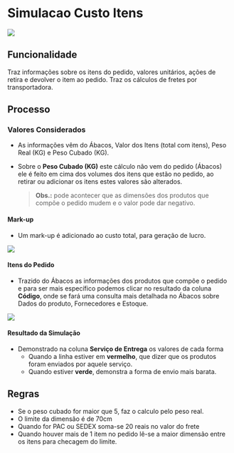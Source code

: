 # Simulacao Custo Itens

![](http://developers.connectparts.com.br/imagens/SimulacaoCustoFreteItensPedido01.png)

## Funcionalidade

Traz informações sobre os itens do pedido, valores unitários, ações de retira e devolver o item ao pedido. Traz os cálculos de fretes por transportadora.

## Processo

### Valores Considerados

* As informações vêm do Ábacos, Valor dos Itens \(total com itens\), Peso Real \(KG\) e Peso Cubado \(KG\).
* Sobre o **Peso Cubado \(KG\)** este cálculo não vem do pedido \(Ábacos\) ele é feito em cima dos volumes dos itens que estão no pedido, ao retirar ou adicionar os itens estes valores são alterados.

  > **Obs.:** pode acontecer que as dimensões dos produtos que compõe o pedido mudem e o valor pode dar negativo.

#### Mark-up

* Um mark-up é adicionado ao custo total, para geração de lucro.

![](http://developers.connectparts.com.br/imagens/SimulacaoCustoFreteItensPedido02.png)

#### Itens do Pedido

* Trazido do Ábacos as informações dos produtos que compõe o pedido e para ser mais específico podemos clicar no resultado da coluna **Código**, onde se fará uma consulta mais detalhada no Ábacos sobre Dados do produto, Fornecedores e Estoque.

![](http://developers.connectparts.com.br/imagens/SimulacaoCustoFreteItensPedido03.png)

#### Resultado da Simulação

* Demonstrado na coluna **Serviço de Entrega** os valores de cada forma
  * Quando a linha estiver em **vermelho**, que dizer que os produtos foram enviados por aquele serviço.
  * Quando estiver **verde**, demonstra a forma de envio mais barata.

## Regras

* Se o peso cubado for maior que 5, faz o calculo pelo peso real.
* O limite da dimensão é de 70cm
* Quando for PAC ou SEDEX soma-se 20 reais no valor do frete
* Quando houver mais de 1 item no pedido lê-se a maior dimensão entre os itens para checagem do limite.


